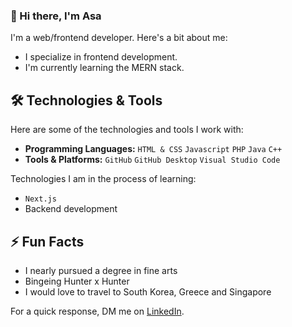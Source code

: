 ### 👋 Hi there, I'm Asa

I'm a web/frontend developer. Here's a bit about me:

- I specialize in frontend development.
- I'm currently learning the MERN stack.

## 🛠️ Technologies & Tools

Here are some of the technologies and tools I work with:

- **Programming Languages:** `HTML & CSS` `Javascript` `PHP` `Java` `C++`
- **Tools & Platforms:** `GitHub` `GitHub Desktop` `Visual Studio Code`

Technologies I am in the process of learning:
- `Next.js` 
- Backend development

## ⚡ Fun Facts

- I nearly pursued a degree in fine arts
- Bingeing Hunter x Hunter
- I would love to travel to South Korea, Greece and Singapore


For a quick response, DM me on [LinkedIn](https://www.linkedin.com/in/asa-siphuma-07397b262/).

<!--
**Supaweird0/Supaweird0** is a ✨ _special_ ✨ repository because its `README.md` (this file) appears on your GitHub profile.

Here are some ideas to get you started:

- 🔭 I’m currently working on ...
- 🌱 I’m currently learning ...
- 👯 I’m looking to collaborate on ...
- 🤔 I’m looking for help with ...
- 💬 Ask me about ...
- 📫 How to reach me: ...
- 😄 Pronouns: ...
- ⚡ Fun fact: ...
-->
